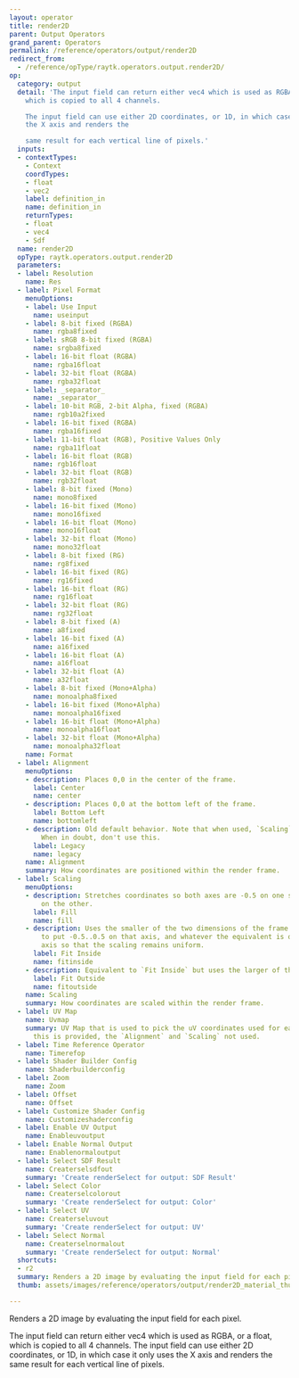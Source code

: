 ```yaml
---
layout: operator
title: render2D
parent: Output Operators
grand_parent: Operators
permalink: /reference/operators/output/render2D
redirect_from:
  - /reference/opType/raytk.operators.output.render2D/
op:
  category: output
  detail: 'The input field can return either vec4 which is used as RGBA, or a float,
    which is copied to all 4 channels.

    The input field can use either 2D coordinates, or 1D, in which case it only uses
    the X axis and renders the

    same result for each vertical line of pixels.'
  inputs:
  - contextTypes:
    - Context
    coordTypes:
    - float
    - vec2
    label: definition_in
    name: definition_in
    returnTypes:
    - float
    - vec4
    - Sdf
  name: render2D
  opType: raytk.operators.output.render2D
  parameters:
  - label: Resolution
    name: Res
  - label: Pixel Format
    menuOptions:
    - label: Use Input
      name: useinput
    - label: 8-bit fixed (RGBA)
      name: rgba8fixed
    - label: sRGB 8-bit fixed (RGBA)
      name: srgba8fixed
    - label: 16-bit float (RGBA)
      name: rgba16float
    - label: 32-bit float (RGBA)
      name: rgba32float
    - label: _separator_
      name: _separator_
    - label: 10-bit RGB, 2-bit Alpha, fixed (RGBA)
      name: rgb10a2fixed
    - label: 16-bit fixed (RGBA)
      name: rgba16fixed
    - label: 11-bit float (RGB), Positive Values Only
      name: rgba11float
    - label: 16-bit float (RGB)
      name: rgb16float
    - label: 32-bit float (RGB)
      name: rgb32float
    - label: 8-bit fixed (Mono)
      name: mono8fixed
    - label: 16-bit fixed (Mono)
      name: mono16fixed
    - label: 16-bit float (Mono)
      name: mono16float
    - label: 32-bit float (Mono)
      name: mono32float
    - label: 8-bit fixed (RG)
      name: rg8fixed
    - label: 16-bit fixed (RG)
      name: rg16fixed
    - label: 16-bit float (RG)
      name: rg16float
    - label: 32-bit float (RG)
      name: rg32float
    - label: 8-bit fixed (A)
      name: a8fixed
    - label: 16-bit fixed (A)
      name: a16fixed
    - label: 16-bit float (A)
      name: a16float
    - label: 32-bit float (A)
      name: a32float
    - label: 8-bit fixed (Mono+Alpha)
      name: monoalpha8fixed
    - label: 16-bit fixed (Mono+Alpha)
      name: monoalpha16fixed
    - label: 16-bit float (Mono+Alpha)
      name: monoalpha16float
    - label: 32-bit float (Mono+Alpha)
      name: monoalpha32float
    name: Format
  - label: Alignment
    menuOptions:
    - description: Places 0,0 in the center of the frame.
      label: Center
      name: center
    - description: Places 0,0 at the bottom left of the frame.
      label: Bottom Left
      name: bottomleft
    - description: Old default behavior. Note that when used, `Scaling` is ignored.
        When in doubt, don't use this.
      label: Legacy
      name: legacy
    name: Alignment
    summary: How coordinates are positioned within the render frame.
  - label: Scaling
    menuOptions:
    - description: Stretches coordinates so both axes are -0.5 on one side and 0.5
        on the other.
      label: Fill
      name: fill
    - description: Uses the smaller of the two dimensions of the frame resolution
        to put -0.5..0.5 on that axis, and whatever the equivalent is on the other
        axis so that the scaling remains uniform.
      label: Fit Inside
      name: fitinside
    - description: Equivalent to `Fit Inside` but uses the larger of the two dimensions.
      label: Fit Outside
      name: fitoutside
    name: Scaling
    summary: How coordinates are scaled within the render frame.
  - label: UV Map
    name: Uvmap
    summary: UV Map that is used to pick the uV coordinates used for each pixel. If
      this is provided, the `Alignment` and `Scaling` not used.
  - label: Time Reference Operator
    name: Timerefop
  - label: Shader Builder Config
    name: Shaderbuilderconfig
  - label: Zoom
    name: Zoom
  - label: Offset
    name: Offset
  - label: Customize Shader Config
    name: Customizeshaderconfig
  - label: Enable UV Output
    name: Enableuvoutput
  - label: Enable Normal Output
    name: Enablenormaloutput
  - label: Select SDF Result
    name: Createrselsdfout
    summary: 'Create renderSelect for output: SDF Result'
  - label: Select Color
    name: Createrselcolorout
    summary: 'Create renderSelect for output: Color'
  - label: Select UV
    name: Createrseluvout
    summary: 'Create renderSelect for output: UV'
  - label: Select Normal
    name: Createrselnormalout
    summary: 'Create renderSelect for output: Normal'
  shortcuts:
  - r2
  summary: Renders a 2D image by evaluating the input field for each pixel.
  thumb: assets/images/reference/operators/output/render2D_material_thumb.png

---
```



Renders a 2D image by evaluating the input field for each pixel.

The input field can return either vec4 which is used as RGBA, or a float, which is copied to all 4 channels.
The input field can use either 2D coordinates, or 1D, in which case it only uses the X axis and renders the
same result for each vertical line of pixels.